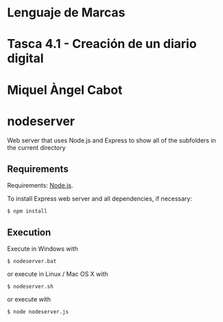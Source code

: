 # Lenguaje de Marcas
# Tasca 4.1 - Creación de un diario digital
# Miquel Àngel Cabot


# nodeserver
Web server that uses Node.js and Express to show all of the subfolders in the current directory

## Requirements
Requirements: [Node.js](https://nodejs.org/).

To install Express web server and all dependencies, if necessary:
```
$ npm install
```
## Execution
Execute in Windows with
```
$ nodeserver.bat
```
or execute in Linux / Mac OS X with
```
$ nodeserver.sh
```
or execute with
```
$ node nodeserver.js
```
